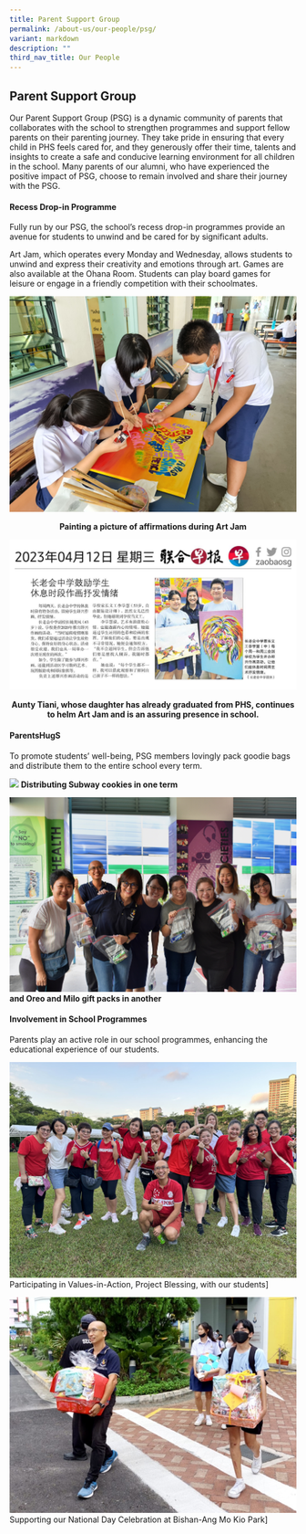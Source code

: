 ```yaml
---
title: Parent Support Group
permalink: /about-us/our-people/psg/
variant: markdown
description: ""
third_nav_title: Our People
---
```

<h2>Parent Support Group</h2>

Our Parent Support Group (PSG) is a dynamic community of parents that collaborates with the school to strengthen programmes and support fellow parents on their parenting journey. They take pride in ensuring that every child in PHS feels cared for, and they generously offer their time, talents and insights to create a safe and conducive learning environment for all children in the school. Many parents of our alumni, who have experienced the positive impact of PSG, choose to remain involved and share their journey with the PSG. 

<h4>Recess Drop-in Programme</h4>
Fully run by our PSG, the school’s recess drop-in programmes provide an avenue for students to unwind and be cared for by significant adults. 

Art Jam, which operates every Monday and Wednesday, allows students to unwind and express their creativity and emotions through art. Games are also available at the Ohana Room. Students can play board games for leisure or engage in a friendly competition with their schoolmates.

![](/images/2023images/PSG/psg%20picture%201.jpg) <center>**Painting a picture of affirmations during Art Jam**</center>

![](/images/psg%20picture%202.jpg)<center>**Aunty Tiani, whose daughter has already graduated from PHS, continues to helm Art Jam and is an assuring presence in school.** </center>

<h4>ParentsHugS</h4>
To promote students’ well-being, PSG members lovingly pack goodie bags and distribute them to the entire school every term. 

![](/images/2023images/PSG/picture%203%20conv.jpeg)
**Distributing Subway cookies in one term**


![](/images/2023images/PSG/psg%20picture%204.jpeg)
**and Oreo and Milo gift packs in another**

<h4>Involvement in School Programmes</h4>
Parents play an active role in our school programmes, enhancing the educational experience of our students. 

![](/images/2023images/PSG/picture%205%20conv.jpg)Participating in Values-in-Action, Project Blessing, with our students]


![](/images/2023images/PSG/picture%206.jpg)Supporting our National Day Celebration at Bishan-Ang Mo Kio Park]